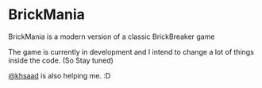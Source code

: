 # BrickMania 

BrickMania is a modern version of a classic BrickBreaker game

The game is currently in development and I intend to change a lot of things inside the code. (So Stay tuned)

[@khsaad](https://github.com/khsaad04) is also helping me. :D